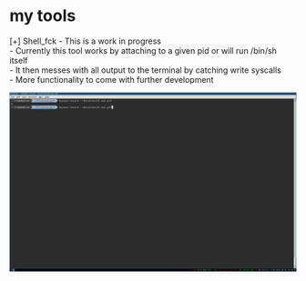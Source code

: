 # my tools 

[+] Shell_fck
	- This is a work in progress  
	- Currently this tool works by attaching to a given pid or will run /bin/sh itself  
	- It then messes with all output to the terminal by catching write syscalls  
	- More functionality to come with further development  

![alt tag](https://raw.githubusercontent.com/invictus-0x90/my-tools/master/example.gif)
